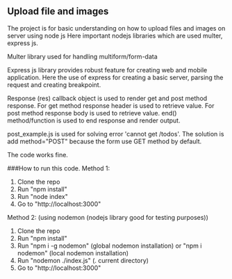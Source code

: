 ## Upload file and images

The project is for basic understanding on how to upload files and images on server using node js
Here important nodejs libraries which are used multer, express js.

Multer library used for handling multiform/form-data

Express js library provides robust feature for creating web and mobile application.
Here the use of express for creating a basic server, parsing the request and creating breakpoint.

Response (res) callback object is used to render get and post method response.
For get method response header is used to retrieve value.
For post method response body is used to retrieve value.
end() method/function is used to end response and render output.

post_example.js is used for solving error 'cannot get /todos'.
The solution is add method="POST" because the form use GET method by default.

The code works fine.

###How to run this code.
Method 1:
1. Clone the repo
2. Run "npm install"
3. Run "node index" 
4. Go to "http://localhost:3000"

Method 2: (using nodemon (nodejs library good for testing purposes))
1. Clone the repo
2. Run "npm install"
3. Run "npm i -g nodemon" (global nodemon installation) or "npm i nodemon" (local nodemon installation)
4. Run "nodemon ./index.js" (. current directory)
5. Go to "http://localhost:3000"